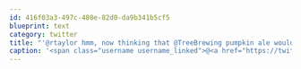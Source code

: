 ```yaml
---
id: 416f03a3-497c-480e-82d0-da9b341b5cf5
blueprint: text
category: twitter
title: "'@rtaylor hmm, now thinking that @TreeBrewing pumpkin ale would be a better way to spend the bottle depot $$ :)"
caption: '<span class="username username_linked">@<a href="https://twitter.com/rtaylor" title="Elon Musk">rtaylor</a></span> hmm, now thinking that @TreeBrewing pumpkin ale would be a better way to spend the bottle depot $$ :)'
---
```

